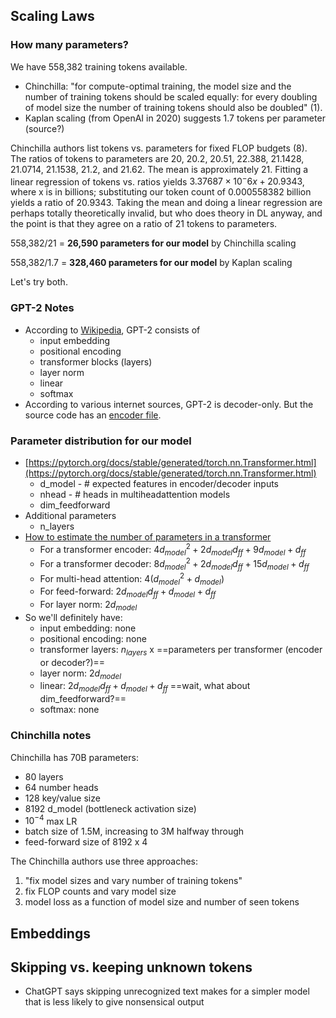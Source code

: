 ## Scaling Laws

### How many parameters?
We have 558,382 training tokens available.

- Chinchilla: "for compute-optimal training, the model size and the number of training tokens should be scaled equally: for every doubling of model size the number of training tokens should also be doubled" (1).
- Kaplan scaling (from OpenAI in 2020) suggests 1.7 tokens per parameter (source?)

Chinchilla authors list tokens vs. parameters for fixed FLOP budgets (8). The ratios of tokens to parameters are 20, 20.2, 20.51, 22.388, 21.1428, 21.0714, 21.1538, 21.2, and 21.62. The mean is approximately 21. Fitting a linear regression of tokens vs. ratios yields $3.37687×10^-6 x + 20.9343$, where x is in billions; substituting our token count of 0.000558382 billion yields a ratio of 20.9343. Taking the mean and doing a linear regression are perhaps totally theoretically invalid, but who does theory in DL anyway, and the point is that they agree on a ratio of 21 tokens to parameters.

558,382/21 = **26,590 parameters for our model** by Chinchilla scaling

558,382/1.7 = **328,460 parameters for our model** by Kaplan scaling

Let's try both.

### GPT-2 Notes
- According to [Wikipedia](https://en.wikipedia.org/wiki/GPT-2#/media/File:Full_GPT_architecture.png), GPT-2 consists of
	- input embedding
	- positional encoding
	- transformer blocks (layers)
	- layer norm
	- linear
	- softmax
- According to various internet sources, GPT-2 is decoder-only. But the source code has an [encoder file](https://github.com/openai/gpt-2/tree/master/src).

### Parameter distribution for our model
- [https://pytorch.org/docs/stable/generated/torch.nn.Transformer.html](https://pytorch.org/docs/stable/generated/torch.nn.Transformer.html)
	- d_model - # expected features in encoder/decoder inputs
	- nhead - # heads in multiheadattention models
	- dim_feedforward
- Additional parameters
	- n_layers
- [How to estimate the number of parameters in a transformer](https://towardsdatascience.com/how-to-estimate-the-number-of-parameters-in-transformer-models-ca0f57d8dff0)
	- For a transformer encoder: $4d_{model}^{2}+ 2d_{model}d_{ff} + 9d_{model} + d_{ff}$ 
	- For a transformer decoder: $8d_{model}^{2}+ 2d_{model}d_{ff} + 15d_{model} + d_{ff}$ 
	- For multi-head attention: $4(d_{model}^{2}+ d_{model})$
	- For feed-forward: $2d_{model}d_{ff} + d_{model} + d_{ff}$
	- For layer norm: $2d_{model}$
- So we'll definitely have:
	- input embedding: none
	- positional encoding: none
	- transformer layers: $n_{layers}$ x ==parameters per transformer (encoder or decoder?)==
	- layer norm: $2d_{model}$
	- linear: $2d_{model}d_{ff} + d_{model} + d_{ff}$ ==wait, what about dim_feedforward?==
	- softmax: none


### Chinchilla notes

Chinchilla has 70B parameters:
- 80 layers
- 64 number heads
- 128 key/value size
- 8192 d_model (bottleneck activation size)
- $10^{-4}$ max LR
- batch size of 1.5M, increasing to 3M halfway through
- feed-forward size of 8192 x 4

The Chinchilla authors use three approaches: 
1) "fix model sizes and vary number of training tokens" 
2) fix FLOP counts and vary model size
3) model loss as a function of model size and number of seen tokens

## Embeddings

## Skipping vs. keeping unknown tokens
- ChatGPT says skipping unrecognized text makes for a simpler model that is less likely to give nonsensical output

